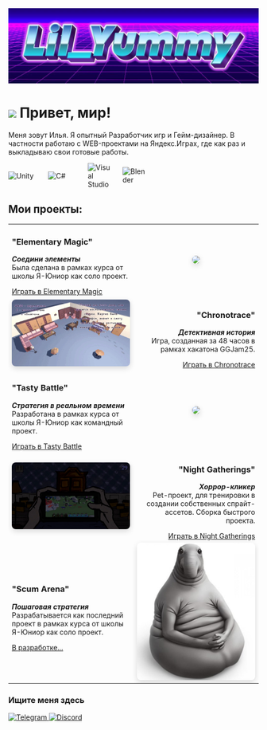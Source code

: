 <img src="https://github.com/lilYummy228/lilYummy228/raw/main/Assets/Title.jpg">
<h1><img src="https://emojis.slackmojis.com/emojis/images/1531849430/4246/blob-sunglasses.gif?1531849430" width="30"> Привет, мир!</h1>

<div> 
	Меня зовут Илья. Я опытный Разработчик игр и Гейм-дизайнер. В частности работаю с WEB-проектами на Яндекс.Играх, где как раз и выкладываю свои готовые работы.
</div>

<p> <div style="display: flex; gap: 20px; align-items: center;">
  <img src="https://cdn.jsdelivr.net/gh/devicons/devicon/icons/unity/unity-original.svg" width="60" alt="Unity">
  <img src="https://cdn.jsdelivr.net/gh/devicons/devicon/icons/csharp/csharp-original.svg" width="60" alt="C#">
  <img src="https://cdn.jsdelivr.net/gh/devicons/devicon/icons/visualstudio/visualstudio-plain.svg" width="50" alt="Visual Studio">
  <img src="https://cdn.jsdelivr.net/gh/devicons/devicon/icons/blender/blender-original.svg" width="50" alt="Blender">
</div> </p>

<h2> Мои проекты: </h2>

<table>
  <tr>
    <td width="50%" valign="middle" align="left">
      <h3>"Elementary Magic"</h3>
      <p><strong><i>Соедини элементы</i></strong><br>
      Была сделана в рамках курса от школы Я-Юниор как соло проект.</p>
      <a href="https://yandex.ru/games/app/396555?lang=ru" class="link-button"> <u>
        Играть в Elementary Magic
      </a> </u>
    </td>
    <td width="50%" valign="middle" align="center">
      <img src="https://github.com/lilYummy228/lilYummy228/raw/main/Assets/ElementaryMagic.gif" 
           width="135" 
           style="border-radius:8px;box-shadow:0 4px 12px rgba(0,0,0,0.15)">
    </td>
  </tr>
  
  <tr>
    <td width="50%" valign="middle" align="center">
    <img src="https://github.com/lilYummy228/lilYummy228/raw/main/Assets/Chronotrace.gif"
           width="240" 
           style="border-radius:8px;box-shadow:0 4px 12px rgba(0,0,0,0.15)">      
    </td>
    <td width="50%" valign="middle" align="right">
      <h3>"Chronotrace"</h3>
      <p><strong><i>Детективная история</i></strong><br>
      Игра, созданная за 48 часов в рамках хакатона GGJam25.</p>
      <a href="https://kuromek.itch.io/chronotrace" class="link-button"> <u>
        Играть в Chronotrace
      </a> </u>
    </td>
  </tr>

  <tr>
    <td width="50%" valign="middle" align="left">
      <h3>"Tasty Battle"</h3>
      <p><strong><i>Стратегия в реальном времени</i></strong><br>
      Разработана в рамках курса от школы Я-Юниор как командный проект.</p>
      <a href="https://yandex.ru/games/app/431091?lang=ru" class="link-button"> <u>
        Играть в Tasty Battle
      </a> </u>
    </td>
    <td width="50%" valign="middle" align="center">
      <img src="https://github.com/lilYummy228/lilYummy228/raw/main/Assets/TastyBattle.gif" 
           width="240" 
           style="border-radius:8px;box-shadow:0 4px 12px rgba(0,0,0,0.15)">
    </td>
  </tr>

  <tr>
    <td width="50%" valign="middle" align="center">
    <img src="https://github.com/lilYummy228/lilYummy228/raw/main/Assets/NightGatherings.gif" 
           width="240" 
           style="border-radius:8px;box-shadow:0 4px 12px rgba(0,0,0,0.15)">      
    </td>
    <td width="50%" valign="middle" align="right">
      <h3>"Night Gatherings"</h3>
      <p><strong><i>Хоррор-кликер</i></strong><br>
      Pet-проект, для тренировки в создании собственных спрайт-ассетов. Сборка быстрого проекта. </p>
       <a href="https://yandex.ru/games/app/440369?lang=ru" class="link-button"> <u>
        Играть в Night Gatherings
      </a> </u>
    </td>
  </tr>

   <tr>
    <td width="50%" valign="middle" align="left">
      <h3>"Scum Arena"</h3>
      <p><strong><i>Пошаговая стратегия</i></strong><br>
      Разрабатывается как последний проект в рамках курса от школы Я-Юниор как соло проект.</p>
      <a href="https://www.youtube.com/watch?v=Cxmvq1MCR3c" class="link-button"> <u>
        В разработке...
      </a> </u>
    </td>
    <td width="50%" valign="middle" align="center">
      <img src="https://github.com/lilYummy228/lilYummy228/raw/main/Assets/Ждун.jpg"
           width="240" 
           style="border-radius:8px;box-shadow:0 4px 12px rgba(0,0,0,0.15)">
    </td>
  </tr>
</table>    
<h3>Ищите меня здесь</h3>
    <a href="https://t.me/Mylarshikoff" target="_blank">
        <img src="https://img.shields.io/badge/Telegram-2CA5E0?style=for-the-badge&logo=telegram&logoColor=white" alt="Telegram">
    </a>
    <a href="https://discordapp.com/users/356044842914021378" target="_blank">
        <img src="https://img.shields.io/badge/Discord-5865F2?style=for-the-badge&logo=discord&logoColor=white" alt="Discord">
    </a>

